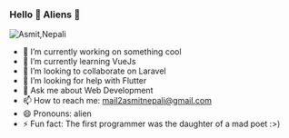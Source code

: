 ### Hello 👋 Aliens 🤖

![Asmit,Nepali](https://magiccopy.xyz/assets/images/hadder.gif)


- 🔭 I’m currently working on something cool
- 🌱 I’m currently learning VueJs
- 👯 I’m looking to collaborate on Laravel
- 🤔 I’m looking for help with Flutter
- 💬 Ask me about Web Development
- 📫 How to reach me: mail2asmitnepali@gmail.com
- 😄 Pronouns: alien
- ⚡ Fun fact: The first programmer was the daughter of a mad poet :>)
